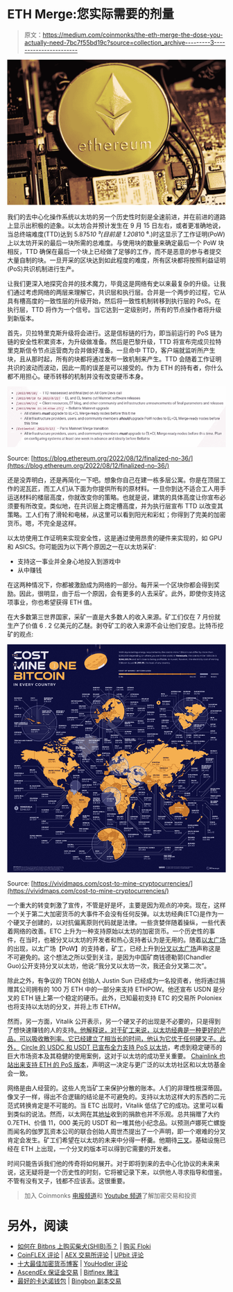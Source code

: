 # ETH Merge:您实际需要的剂量

> 原文：<https://medium.com/coinmonks/the-eth-merge-the-dose-you-actually-need-7bc7f55bd19c?source=collection_archive---------3----------------------->

![](img/369f773d57d7cd4b2e7ba351008c97b4.png)

我们的去中心化操作系统以太坊的另一个历史性时刻是全速前进，并在前进的道路上显示出积极的迹象。以太坊合并预计发生在 9 月 15 日左右，或者更准确地说，当总终端难度(TTD)达到 5.875*10 ⁹(目前是 1.208*10 ⁶.)时这显示了工作证明(PoW)上以太坊开采的最后一块所需的总难度。与使用块的数量来确定最后一个 PoW 块相反，TTD 确保在最后一个块上已经做了足够的工作，而不是恶意的参与者提交大量自制的块。一旦开采的区块达到如此程度的难度，所有区块都将按照利益证明(PoS)共识机制进行生产。

让我们更深入地探究合并的技术魔力，毕竟这是网络有史以来最复杂的升级。让我们通过考虑网络的两层来理解它，共识层和执行层。合并是一个两步的过程，它从具有槽高度的一致性层的升级开始，然后将一致性机制转移到执行层的 PoS。在执行层，TTD 将作为一个信号。当它达到一定级别时，所有的节点操作者将升级到新版本。

首先，贝拉特里克斯升级将会进行。这是信标链的行为，即当前运行的 PoS 链为链的安全性积累资本，为升级做准备。然后是巴黎升级，TTD 将宣布完成贝拉特里克斯信令节点运营商为合并做好准备。一旦命中 TTD，客户端就监听所产生块，且从那时起，所有的块都将通过发布一致机制来产生。TTD 会随着工作证明共识的波动而波动，因此一周的误差是可以接受的。作为 ETH 的持有者，你什么都不用担心。硬币转移的机制并没有改变硬币本身。

![](img/cbbfea00881e848ad4676d15ce0e2c90.png)

Source: [https://blog.ethereum.org/2022/08/12/finalized-no-36/](https://blog.ethereum.org/2022/08/12/finalized-no-36/)

还是没弄明白，还是再简化一下吧。想象你自己在建一栋多层公寓。你是在顶层工作的泥瓦匠，而工人们从下面为你提供所有的原材料。一旦你到达不适合工人用手运送材料的楼层高度，你就改变你的策略。也就是说，建筑的具体高度让你宣布必须要有所改变。类似地，在共识层上商定槽高度，并为执行层宣布 TTD 以改变其策略。工人们有了滑轮和电梯，从这里可以看到阳光和彩虹；你得到了完美的加密货币。嗯，不完全是这样。

以太坊使用工作证明来实现安全性，这是通过使用昂贵的硬件来实现的，如 GPU 和 ASICS。你可能因为以下两个原因之一在以太坊采矿:

*   支持这一事业并全身心地投入到游戏中
*   从中赚钱

在这两种情况下，你都被激励成为网络的一部分。每开采一个区块你都会得到奖励。因此，很明显，由于后一个原因，会有更多的人去采矿。此外，即使你支持这项事业，你也希望获得 ETH 值。

在大多数第三世界国家，采矿一直是大多数人的收入来源。矿工们仅在 7 月份就生产了价值 6 . 2 亿美元的乙醚。剥夺矿工的收入来源不会让他们安息。比特币挖矿的观点:

![](img/261e0969b6044e4444789e275487f558.png)

Source: [https://vividmaps.com/cost-to-mine-cryptocurrencies/](https://vividmaps.com/cost-to-mine-cryptocurrencies/)

一个重大的转变刺激了宣传，不管是好是坏，主要是因为观点的冲突。现在，这样一个关于第二大加密货币的大事件不会没有任何反弹。以太坊经典(ETC)是作为一个硬叉子创建的，以对抗偏离原则代码就是法律。一些贪婪伴随着操纵，一些代表着网络的改善。ETC 上升为一种支持原始以太坊的加密货币。一个历史性的事件，在当时，也被分叉以太坊的开发者和热心支持者认为是无用的。随着[以太广场](https://twitter.com/EthereumPoW)的出现，以太广场【PoW】的支持者，矿工，已经上升到[分叉以太广场](https://www.theblock.co/post/163229/ethpow-team-says-its-miner-led-ethereum-fork-is-inevitable#:~:text=The%20team%20behind%20ETHPoW%20today%20published%20an%20open%20letter%20claiming%20its%20proof%2Dof%2Dwork%20fork%20of%20Ethereum%20was%20%E2%80%9Cinevitable.%E2%80%9D)声称这是不可避免的。这个想法之所以受到关注，是因为中国矿商钱德勒郭(Chandler Guo)公开支持分叉以太坊，他说:“我分叉以太坊一次，我还会分叉第二次”。

除此之外，有争议的 TRON 创始人 Justin Sun 已经成为一名投资者，他将通过捐赠其公司拥有的 100 万 ETH 中的一部分来支持 ETHPOW。他还宣布 USDN 是分叉的 ETH 链上第一个稳定的硬币。此外，已知最初支持 ETC 的交易所 Poloniex 也将支持以太坊的分叉，并将上市 ETHW。

然而，另一方面，Vitalik 公开表示，另一个硬叉子的出现是不必要的，只是得到了想快速赚钱的人的支持[。他解释说，对于矿工来说，以太坊经典是一种更好的产品，可以吸收散列率。它已经建立了相当长的时间，他认为它优于任何硬叉子。此外，](https://fortune.com/2022/08/06/vitalik-buterin-ethereum-creator-on-merge-ethpow/#:~:text=%E2%80%9Ca%20couple%20of%20outsiders%20that%20basically%20have%20exchanges%20and%20most%20just%20want%20to%20make%20a%20quick%20buck%2C%E2%80%9D) [Circle 的 USDC 和 USDT 已宣布全力支持 PoS 以太坊](https://fortune.com/2022/08/09/stablecoins-circle-tether-support-ethereum-merge-proof-of-stake/)，考虑到稳定硬币的巨大市场资本及其稳健的使用案例，这对于以太坊的成功至关重要。 [Chainlink 也站出来支持 ETH 的 PoS 版本](https://docs.chain.link/docs/ethereum-proof-of-stake-merge/)，声明这一决定与更广泛的以太坊社区和以太坊基金会一致。

网络是由人经营的。这些人充当矿工来保护分散的账本。人们的非理性根深蒂固。像叉子一样，得出不合逻辑的结论是不可避免的。支持以太坊这样大的东西的二元范式转换肯定是不可能的。当 ETC 出现时，Vitalik 低估了它的成功。这里可以看到类似的说法。然而，以太网在其[地址](https://etherscan.io/address/0xa071Fc107ade6e643AFC2A18CD53Aa9E1d879fFD)收到的捐款也并不乐观。总共捐赠了大约 0.7ETH、价值 11，000 美元的 USDT 和一堆其他小纪念品。以预测卢娜死亡螺旋而闻名的伽罗瓦资本公司的联合创始人周世杰提出了一个声明，即一个艰难的分叉肯定会发生。矿工们希望在以太坊的未来中分得一杯羹。他期待[三叉](https://unchainedpodcast.com/why-kevin-zhou-believes-ethereum-will-have-3-forks-after-the-merge-ep-381/)。基础设施已经在 ETH 上出现，一个分叉的版本可以得到它需要的开发者。

时间只能告诉我们他的传奇将如何展开。对于即将到来的去中心化协议的未来来说，这无疑将是一个历史性的时刻，它将被记录下来，以供他人寻求指导和借鉴。不管有没有叉子，钱都不应该丢。这很重要。

> 加入 Coinmonks [电报频道](https://t.me/coincodecap)和 [Youtube 频道](https://www.youtube.com/c/coinmonks/videos)了解加密交易和投资

# 另外，阅读

*   [如何在 Bitbns 上购买柴犬(SHIB)币？](https://coincodecap.com/buy-shiba-bitbns) | [购买 Floki](https://coincodecap.com/buy-floki-inu-token)
*   [CoinFLEX 评论](https://coincodecap.com/coinflex-review) | [AEX 交易所评论](https://coincodecap.com/aex-exchange-review) | [UPbit 评论](https://coincodecap.com/upbit-review)
*   [十大最佳加密货币博客](https://coincodecap.com/best-cryptocurrency-blogs) | [YouHodler 评论](https://coincodecap.com/youhodler-review)
*   [AscendEx 保证金交易](https://coincodecap.com/ascendex-margin-trading) | [Bitfinex 赌注](https://coincodecap.com/bitfinex-staking)
*   [最好的卡达诺钱包](https://coincodecap.com/best-cardano-wallets) | [Bingbon 副本交易](https://coincodecap.com/bingbon-copy-trading)